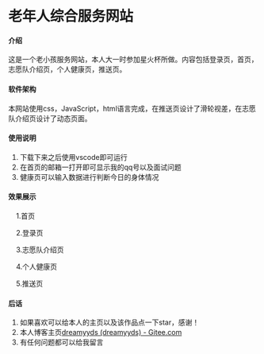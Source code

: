 # 老年人综合服务网站

#### 介绍

这是一个老小孩服务网站，本人大一时参加星火杯所做。内容包括登录页，首页，志愿队介绍页，个人健康页，推送页。

#### 软件架构

本网站使用css，JavaScript，html语言完成，在推送页设计了滑轮视差，在志愿队介绍页设计了动态页面。

#### 使用说明

1. 下载下来之后使用vscode即可运行
2. 在首页的邮箱一打开即可显示我的qq号以及面试问题
3. 健康页可以输入数据进行判断今日的身体情况

#### 效果展示

    1.首页

    2.登录页

    3.志愿队介绍页

    4.个人健康页

    5.推送页

#### 后话

1. 如果喜欢可以给本人的主页以及该作品点一下star，感谢！
2. 本人博客主页[dreamyyds (dreamyyds) - Gitee.com](https://gitee.com/dreamyyds)
3. 有任何问题都可以给我留言
